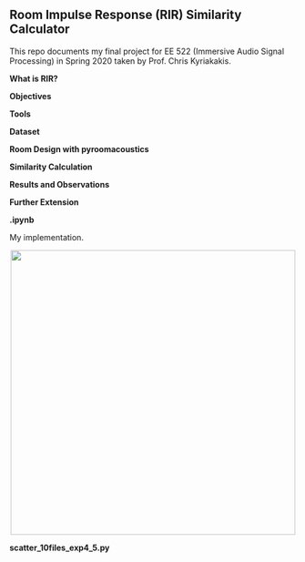 ## Room Impulse Response (RIR) Similarity Calculator

This repo documents my final project for EE 522 (Immersive Audio Signal Processing) in Spring 2020 taken by Prof. Chris Kyriakakis.

**What is RIR?**

**Objectives**

**Tools**

**Dataset**

**Room Design with pyroomacoustics**

**Similarity Calculation**

**Results and Observations**

**Further Extension**

**<todo>.ipynb**

My implementation.

<p align="center">
  <img width="500" height="500" src="https://user-images.githubusercontent.com/21968647/75006094-6d26bd80-5425-11ea-8430-0c91770c670a.png">
</p>

**scatter_10files_exp4_5.py**



